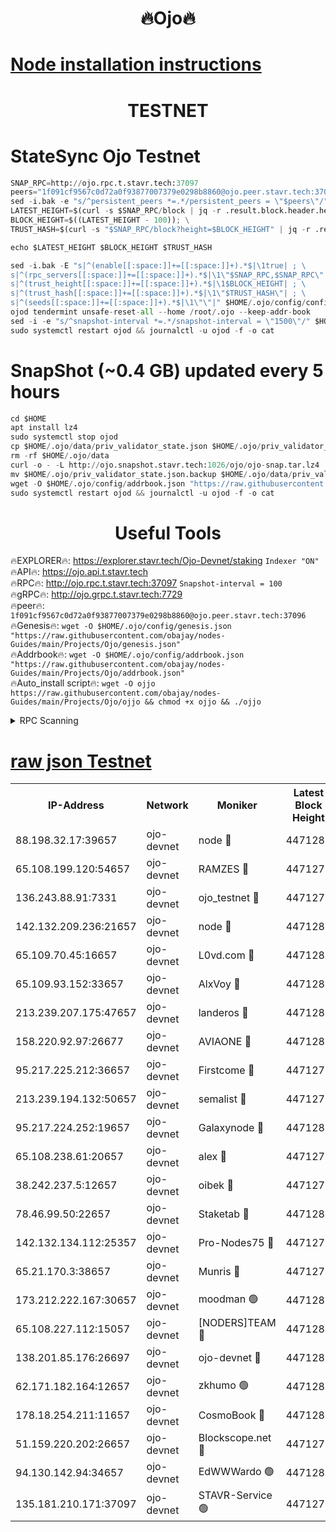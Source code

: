 <h1 align="center"> 🔥Ojo🔥</h1>

[Node installation instructions](https://github.com/obajay/nodes-Guides/tree/main/Projects/Ojo)
=

<h1 align="center"> TESTNET</h1>

# StateSync Ojo Testnet
```python
SNAP_RPC=http://ojo.rpc.t.stavr.tech:37097
peers="1f091cf9567c0d72a0f93877007379e0298b8860@ojo.peer.stavr.tech:37096"
sed -i.bak -e "s/^persistent_peers *=.*/persistent_peers = \"$peers\"/" $HOME/.ojo/config/config.toml
LATEST_HEIGHT=$(curl -s $SNAP_RPC/block | jq -r .result.block.header.height); \
BLOCK_HEIGHT=$((LATEST_HEIGHT - 100)); \
TRUST_HASH=$(curl -s "$SNAP_RPC/block?height=$BLOCK_HEIGHT" | jq -r .result.block_id.hash)

echo $LATEST_HEIGHT $BLOCK_HEIGHT $TRUST_HASH

sed -i.bak -E "s|^(enable[[:space:]]+=[[:space:]]+).*$|\1true| ; \
s|^(rpc_servers[[:space:]]+=[[:space:]]+).*$|\1\"$SNAP_RPC,$SNAP_RPC\"| ; \
s|^(trust_height[[:space:]]+=[[:space:]]+).*$|\1$BLOCK_HEIGHT| ; \
s|^(trust_hash[[:space:]]+=[[:space:]]+).*$|\1\"$TRUST_HASH\"| ; \
s|^(seeds[[:space:]]+=[[:space:]]+).*$|\1\"\"|" $HOME/.ojo/config/config.toml
ojod tendermint unsafe-reset-all --home /root/.ojo --keep-addr-book
sed -i -e "s/^snapshot-interval *=.*/snapshot-interval = \"1500\"/" $HOME/.ojo/config/app.toml
sudo systemctl restart ojod && journalctl -u ojod -f -o cat
```
# SnapShot (~0.4 GB) updated every 5 hours
```python
cd $HOME
apt install lz4
sudo systemctl stop ojod
cp $HOME/.ojo/data/priv_validator_state.json $HOME/.ojo/priv_validator_state.json.backup
rm -rf $HOME/.ojo/data
curl -o - -L http://ojo.snapshot.stavr.tech:1026/ojo/ojo-snap.tar.lz4 | lz4 -c -d - | tar -x -C $HOME/.ojo --strip-components 2
mv $HOME/.ojo/priv_validator_state.json.backup $HOME/.ojo/data/priv_validator_state.json
wget -O $HOME/.ojo/config/addrbook.json "https://raw.githubusercontent.com/obajay/nodes-Guides/main/Projects/Ojo/addrbook.json"
sudo systemctl restart ojod && journalctl -u ojod -f -o cat
```
 <h1 align="center"> Useful Tools</h1>

🔥EXPLORER🔥:        https://explorer.stavr.tech/Ojo-Devnet/staking        `Indexer "ON"` \
🔥API🔥:                     https://ojo.api.t.stavr.tech \
🔥RPC🔥:                    http://ojo.rpc.t.stavr.tech:37097              `Snapshot-interval = 100` \
🔥gRPC🔥:                  http://ojo.grpc.t.stavr.tech:7729 \
🔥peer🔥:                   `1f091cf9567c0d72a0f93877007379e0298b8860@ojo.peer.stavr.tech:37096` \
🔥Genesis🔥:    ```wget -O $HOME/.ojo/config/genesis.json "https://raw.githubusercontent.com/obajay/nodes-Guides/main/Projects/Ojo/genesis.json"``` \
🔥Addrbook🔥:    ```wget -O $HOME/.ojo/config/addrbook.json "https://raw.githubusercontent.com/obajay/nodes-Guides/main/Projects/Ojo/addrbook.json"``` \
🔥Auto_install script🔥: ```wget -O ojjo https://raw.githubusercontent.com/obajay/nodes-Guides/main/Projects/Ojo/ojjo && chmod +x ojjo && ./ojjo```


<details>
<summary>RPC Scanning</summary>

<h2 align="center"> We scan nodes in real time every 4 hours. And we provide the final result of RPC endpoints.
We cannot influence the operation of these nodes in any way. </h2>


```python
If Voting Power is higher than 0 --> then the Node is a validator of the network and may be subject to attack and be a potential threat to the chain.
```
```python
We marked such validators with a red symbol
```

</details>

[raw json Testnet](https://rpc-check.ojot.stavr.tech/ojot/rpc-ojot-result.json)
=


<table><tr><th>IP-Address</th><th>Network</th><th>Moniker</th><th>Latest Block Height</th><th>Earliest Block Height</th><th>Catching Up</th><th>Tx Index</th><th>Voting Power</th><th>Scan Time</th></tr><tr><td>88.198.32.17:39657</td><td>ojo-devnet</td><td>node 🔴</td><td>4471282</td><td>300001</td><td>False</td><td>on</td><td>65654</td><td>2023-12-13T12:38:48.629221974UTC</td></tr><tr><td>65.108.199.120:54657</td><td>ojo-devnet</td><td>RAMZES 🔴</td><td>4471277</td><td>306156</td><td>False</td><td>on</td><td>15420</td><td>2023-12-13T12:38:19.925663070UTC</td></tr><tr><td>136.243.88.91:7331</td><td>ojo-devnet</td><td>ojo_testnet 🔴</td><td>4471278</td><td>308845</td><td>False</td><td>on</td><td>1000</td><td>2023-12-13T12:38:26.466079534UTC</td></tr><tr><td>142.132.209.236:21657</td><td>ojo-devnet</td><td>node 🔴</td><td>4471282</td><td>350001</td><td>False</td><td>on</td><td>1999</td><td>2023-12-13T12:38:45.291192242UTC</td></tr><tr><td>65.109.70.45:16657</td><td>ojo-devnet</td><td>L0vd.com 🔴</td><td>4471283</td><td>695918</td><td>False</td><td>off</td><td>998</td><td>2023-12-13T12:38:54.571164483UTC</td></tr><tr><td>65.109.93.152:33657</td><td>ojo-devnet</td><td>AlxVoy 🔴</td><td>4471282</td><td>2319801</td><td>False</td><td>on</td><td>4536782</td><td>2023-12-13T12:38:45.028582027UTC</td></tr><tr><td>213.239.207.175:47657</td><td>ojo-devnet</td><td>landeros 🔴</td><td>4471281</td><td>2714001</td><td>False</td><td>off</td><td>11083</td><td>2023-12-13T12:38:39.846406838UTC</td></tr><tr><td>158.220.92.97:26677</td><td>ojo-devnet</td><td>AVIAONE 🔴</td><td>4471281</td><td>2754001</td><td>False</td><td>on</td><td>13867</td><td>2023-12-13T12:38:39.571113839UTC</td></tr><tr><td>95.217.225.212:36657</td><td>ojo-devnet</td><td>Firstcome 🔴</td><td>4471278</td><td>2985946</td><td>False</td><td>on</td><td>13566</td><td>2023-12-13T12:38:26.191434232UTC</td></tr><tr><td>213.239.194.132:50657</td><td>ojo-devnet</td><td>semalist 🔴</td><td>4471277</td><td>3223522</td><td>False</td><td>on</td><td>19037</td><td>2023-12-13T12:38:20.183054692UTC</td></tr><tr><td>95.217.224.252:19657</td><td>ojo-devnet</td><td>Galaxynode 🔴</td><td>4471283</td><td>3685492</td><td>False</td><td>on</td><td>11888</td><td>2023-12-13T12:38:51.389661184UTC</td></tr><tr><td>65.108.238.61:20657</td><td>ojo-devnet</td><td>alex 🔴</td><td>4471277</td><td>4158001</td><td>False</td><td>on</td><td>11359</td><td>2023-12-13T12:38:19.566983427UTC</td></tr><tr><td>38.242.237.5:12657</td><td>ojo-devnet</td><td>oibek 🔴</td><td>4471277</td><td>4196001</td><td>False</td><td>off</td><td>1008</td><td>2023-12-13T12:38:20.517267782UTC</td></tr><tr><td>78.46.99.50:22657</td><td>ojo-devnet</td><td>Staketab 🔴</td><td>4471283</td><td>4254801</td><td>False</td><td>on</td><td>1276</td><td>2023-12-13T12:38:54.855426811UTC</td></tr><tr><td>142.132.134.112:25357</td><td>ojo-devnet</td><td>Pro-Nodes75 🔴</td><td>4471278</td><td>4371278</td><td>False</td><td>on</td><td>24651</td><td>2023-12-13T12:38:23.455243324UTC</td></tr><tr><td>65.21.170.3:38657</td><td>ojo-devnet</td><td>Munris 🔴</td><td>4471278</td><td>4371278</td><td>False</td><td>off</td><td>20123</td><td>2023-12-13T12:38:25.824004633UTC</td></tr><tr><td>173.212.222.167:30657</td><td>ojo-devnet</td><td>moodman 🟢</td><td>4471280</td><td>4371280</td><td>False</td><td>off</td><td>0</td><td>2023-12-13T12:38:34.998354334UTC</td></tr><tr><td>65.108.227.112:15057</td><td>ojo-devnet</td><td>[NODERS]TEAM 🔴</td><td>4471283</td><td>4371283</td><td>False</td><td>off</td><td>9999</td><td>2023-12-13T12:38:51.794405554UTC</td></tr><tr><td>138.201.85.176:26697</td><td>ojo-devnet</td><td>ojo-devnet 🔴</td><td>4471283</td><td>4371283</td><td>False</td><td>on</td><td>1000024000</td><td>2023-12-13T12:38:54.184098031UTC</td></tr><tr><td>62.171.182.164:12657</td><td>ojo-devnet</td><td>zkhumo 🟢</td><td>4471281</td><td>4384001</td><td>False</td><td>off</td><td>0</td><td>2023-12-13T12:38:45.652337493UTC</td></tr><tr><td>178.18.254.211:11657</td><td>ojo-devnet</td><td>CosmoBook 🔴</td><td>4471282</td><td>4392001</td><td>False</td><td>off</td><td>1068</td><td>2023-12-13T12:38:45.980631629UTC</td></tr><tr><td>51.159.220.202:26657</td><td>ojo-devnet</td><td>Blockscope.net 🔴</td><td>4471277</td><td>4425001</td><td>False</td><td>on</td><td>981</td><td>2023-12-13T12:38:19.144765708UTC</td></tr><tr><td>94.130.142.94:34657</td><td>ojo-devnet</td><td>EdWWWardo 🟢</td><td>4471281</td><td>4438946</td><td>False</td><td>on</td><td>0</td><td>2023-12-13T12:38:42.648365411UTC</td></tr><tr><td>135.181.210.171:37097</td><td>ojo-devnet</td><td>STAVR-Service 🟢</td><td>4471277</td><td>4470001</td><td>False</td><td>on</td><td>0</td><td>2023-12-13T12:38:21.093206664UTC</td></tr></table>